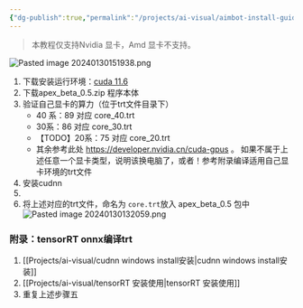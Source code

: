 ```yaml
---
{"dg-publish":true,"permalink":"/projects/ai-visual/aimbot-install-guide/","created":"2024-02-20T10:27:36.362+08:00","updated":"2024-02-18T13:54:53.000+08:00"}
---
```


> 本教程仅支持Nvidia 显卡，Amd 显卡不支持。

![Pasted image 20240130151938.png](/img/user/attachments/Pasted%20image%2020240130151938.png)
1. 下载安装运行环境：[cuda 11.6](https://developer.nvidia.com/cuda-11-6-0-download-archive?target_os=Windows&target_arch=x86_64&target_version=11&target_type=exe_local)
2. 下载apex_beta_0.5.zip 程序本体
3. 验证自己显卡的算力（位于trt文件目录下）
	+ 40 系：89 对应 core_40.trt
	+ 30系：86  对应 core_30.trt
	+ 【TODO】20系：75 对应 core_20.trt
	+ 其余参考此处 https://developer.nvidia.cn/cuda-gpus 。
		如果不属于上述任意一个显卡类型，说明该换电脑了，或者！参考附录编译适用自己显卡环境的trt文件
4. 安装cudnn
5. 
6. 将上述对应的trt文件，命名为 `core.trt`放入 apex_beta_0.5 包中
	![Pasted image 20240130132059.png](/img/user/attachments/Pasted%20image%2020240130132059.png)
### 附录：tensorRT onnx编译trt
1. [[Projects/ai-visual/cudnn windows install安装\|cudnn windows install安装]]
2. [[Projects/ai-visual/tensorRT 安装使用\|tensorRT 安装使用]]
3. 重复上述步骤五